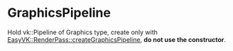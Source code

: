 # GraphicsPipeline
Hold vk::Pipeline of Graphics type, create only with [EasyVK::RenderPass::createGraphicsPipeline](renderpass.md#renderpasscreategraphicspipeline), **do not use the constructor**.
